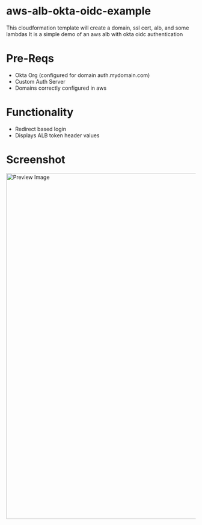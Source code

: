 # aws-alb-okta-oidc-example
This cloudformation template will create a domain, ssl cert, alb, and some lambdas
It is a simple demo of an aws alb with okta oidc authentication

# Pre-Reqs
* Okta Org (configured for domain auth.mydomain.com)
* Custom Auth Server
* Domains correctly configured in aws

# Functionality
* Redirect based login
* Displays ALB token header values

# Screenshot
<img width="841" height="919" alt="Preview Image" src="https://github.com/user-attachments/assets/b47af331-9bdc-4fe7-817b-0c258ad85630" />

